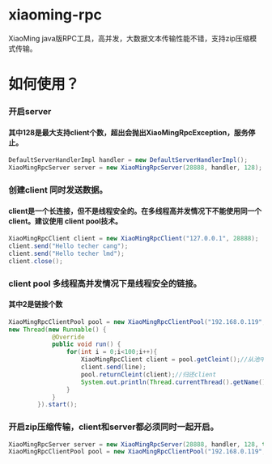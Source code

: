 # xiaoming-rpc
XiaoMing java版RPC工具，高并发，大数据文本传输性能不错，支持zip压缩模式传输。

# 如何使用？

### 开启server
#### 其中128是最大支持client个数，超出会抛出XiaoMingRpcException，服务停止。
```java
DefaultServerHandlerImpl handler = new DefaultServerHandlerImpl();
XiaoMingRpcServer server = new XiaoMingRpcServer(28888, handler, 128);
```

### 创建client 同时发送数据。
#### client是一个长连接，但不是线程安全的。在多线程高并发情况下不能使用同一个client。建议使用 client pool技术。
```java
XiaoMingRpcClient client = new XiaoMingRpcClient("127.0.0.1", 28888);
client.send("Hello techer cang");
client.send("Hello techer lmd");
client.close();
```

### client pool 多线程高并发情况下是线程安全的链接。
#### 其中2是链接个数
```java
XiaoMingRpcClientPool pool = new XiaoMingRpcClientPool("192.168.0.119", 28888, 2);
new Thread(new Runnable() {
			@Override
			public void run() {
				for(int i = 0;i<100;i++){
					XiaoMingRpcClient client = pool.getCleint();//从池中获取一个client
					client.send(line);
					pool.returnCleint(client);//归还client
					System.out.println(Thread.currentThread().getName() + "  " + i);
				}
			}
		}).start();
```

### 开启zip压缩传输，client和server都必须同时一起开启。
```java
XiaoMingRpcServer server = new XiaoMingRpcServer(28888, handler, 128, true);// server 开启zip压缩支持
XiaoMingRpcClientPool pool = new XiaoMingRpcClientPool("192.168.0.119", 28888, 2， true);// client 开启zip压缩模式传输
```
